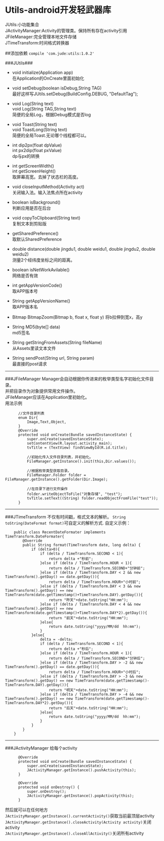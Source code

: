 # Utils-android开发轻武器库  
JUtils:小功能集合  
JActivityManager:Activity的管理类。保持所有存在activity引用  
JFileManager:完全管理本地文件存储  
JTimeTransform:时间格式转换器

##添加依赖
`compile 'com.jude:utils:1.0.2'`



###JUtils###
* void initialize(Application app)  
在Application的OnCreate里面初始化    

* void setDebug(boolean isDebug,String TAG)  
最好这样写JUtils.setDebug(BuildConfig.DEBUG, "DefaultTag");  

* void Log(String text)  
void Log(String TAG,String text)  
简便的全局Log，根据Debug模式是否log  

* void Toast(String text)  
void ToastLong(String text)  
简便的全局Toast.无论哪个线程都可以。

* int dip2px(float dpValue)  
int px2dip(float pxValue)  
dp与px的转换

* int getScreenWidth()  
int getScreenHeight()  
取屏幕高宽。去掉了状态栏的高度。  

* void closeInputMethod(Activity act)  
关闭输入法。输入法焦点所在activity

* boolean isBackground()  
判断应用是否在后台

* void copyToClipboard(String text)  
复制文本到剪贴版

* getSharedPreference()  
取默认SharedPreference

* double distance(double jingdu1, double weidu1, double jingdu2, double weidu2)  
测量2个经纬度坐标之间的距离。

* boolean isNetWorkAvilable()  
网络是否有效

* int getAppVersionCode()  
取APP版本号

* String getAppVersionName()  
取APP版本名

* Bitmap BitmapZoom(Bitmap b, float x, float y)
将b拉伸到宽x，高y

* String MD5(byte[] data)  
md5签名

* String getStringFromAssets(String fileName)  
从Assets里读文本文件

* String sendPost(String url, String param)  
最直接的post请求

***
###JFileManager
Manager会自动根据你传进来的枚举类型名字初始化文件目录。  
并把目录作为对象提供常用文件操作。  
JFileManager应该在Application里初始化。  
用法示例
          
          //文件目录列表
          enum Dir{
              Image,Text,Object,
          }
          @Override
          protected void onCreate(Bundle savedInstanceState) {
              super.onCreate(savedInstanceState);
              setContentView(R.layout.activity_main);
              tvTitle = (TextView) findViewById(R.id.title);
              
              //初始化传入文件目录列表，并初始化。
              FileManager.getInstance().init(this,Dir.values());
              
              //根据枚举类型获取目录。
              FileManager.Folder folder = FileManager.getInstance().getFolder(Dir.Image);
              
              //在目录下进行文件操作
              folder.writeObjectToFile("对象存储", "test");
              tvTitle.setText((String) folder.readObjectFromFile("test"));
          }

***
###JTimeTransform
不仅有时间戳，格式文本的解析。
`String toString(DateFormat format)`可自定义的解析方式.
自定义示例：

        public class RecentDateFormater implements TimeTransform.DateFormater{
            @Override
            public String format(TimeTransform date, long delta) {
                if (delta>0){
                    if (delta / TimeTransform.SECOND < 1){
                        return delta +"秒前";
                    }else if (delta / TimeTransform.HOUR < 1){
                        return delta / TimeTransform.SECOND+"分钟前";
                    }else if (delta / TimeTransform.DAY < 2 && new TimeTransform().getDay() == date.getDay()){
                        return delta / TimeTransform.HOUR+"小时前";
                    }else if (delta / TimeTransform.DAY < 3 && new TimeTransform().getDay() == new TimeTransform(date.getTimestamp()+TimeTransform.DAY).getDay()){
                        return "昨天"+date.toString("HH:mm");
                    }else if (delta / TimeTransform.DAY < 4 && new TimeTransform().getDay() == new TimeTransform(date.getTimestamp()+TimeTransform.DAY*2).getDay()){
                        return "前天"+date.toString("HH:mm");
                    }else{
                        return date.toString("yyyy/MM/dd  hh:mm");
                    }
                }else{
                    delta = -delta;
                    if (delta / TimeTransform.SECOND < 1){
                        return delta +"秒后";
                    }else if (delta / TimeTransform.HOUR < 1){
                        return delta / TimeTransform.SECOND+"分钟后";
                    }else if (delta / TimeTransform.DAY > -2 && new TimeTransform().getDay() == date.getDay()){
                        return delta / TimeTransform.HOUR+"小时后";
                    }else if (delta / TimeTransform.DAY > -3 && new TimeTransform().getDay() == new TimeTransform(date.getTimestamp()-TimeTransform.DAY).getDay()){
                        return "明天"+date.toString("HH:mm");
                    }else if (delta / TimeTransform.DAY > -4 && new TimeTransform().getDay() == new TimeTransform(date.getTimestamp()-TimeTransform.DAY*2).getDay()){
                        return "后天"+date.toString("HH:mm");
                    }else{
                        return date.toString("yyyy/MM/dd  hh:mm");
                    }
                }
            }
        }
        
***
###JActivityManager
给每个activity

          @Override
          protected void onCreate(Bundle savedInstanceState) {
              super.onCreate(savedInstanceState);
              JActivityManager.getInstance().pushActivity(this);
          }
          
          @Override
          protected void onDestroy() {
              super.onDestroy();
              JActivityManager.getInstance().popActivity(this);
          }
          
然后就可以在任何地方  
`JActivityManager.getInstance().currentActivity()`获取当前最顶层activity  
`JActivityManager.getInstance().closeActivity(Activity activity)`关闭activity  
`JActivityManager.getInstance().closeAllActivity()`关闭所有activity  
